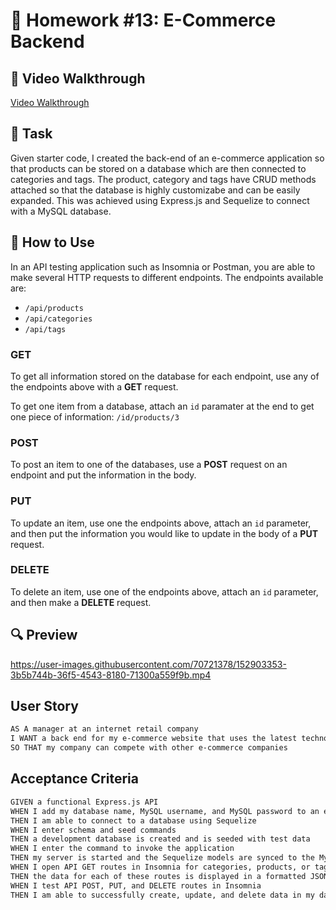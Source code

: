 # 📝 Homework #13: E-Commerce Backend

## 🎥 Video Walkthrough
[Video Walkthrough](https://drive.google.com/file/d/1df6KZZ3jBe4SIdB50Lbh3vgoCOfGx_D4/view?usp=sharing)

## 🔨 Task
Given starter code, I created the back-end of an e-commerce application so that products can be stored on a database which are then connected to categories and tags. The product, category and tags have CRUD methods attached so that the database is highly customizabe and can be easily expanded. This was achieved using Express.js and Sequelize to connect with a MySQL database.

## 📎 How to Use
In an API testing application such as Insomnia or Postman, you are able to make several HTTP requests to different endpoints. The endpoints available are:
- `/api/products`
- `/api/categories`
- `/api/tags`

### GET
To get all information stored on the database for each endpoint, use any of the endpoints above with a **GET** request.

To get one item from a database, attach an `id` paramater at the end to get one piece of information: `/id/products/3`

### POST 
To post an item to one of the databases, use a **POST** request on an endpoint and put the information in the body.

### PUT
To update an item, use one the endpoints above, attach an `id` parameter, and then put the information you would like to update in the body of a **PUT** request.

### DELETE
To delete an item, use one of the endpoints above, attach an `id` parameter, and then make a **DELETE** request.

## 🔍 Preview

https://user-images.githubusercontent.com/70721378/152903353-3b5b744b-36f5-4543-8180-71300a559f9b.mp4

## User Story

```md
AS A manager at an internet retail company
I WANT a back end for my e-commerce website that uses the latest technologies
SO THAT my company can compete with other e-commerce companies
```

## Acceptance Criteria

```md
GIVEN a functional Express.js API
WHEN I add my database name, MySQL username, and MySQL password to an environment variable file
THEN I am able to connect to a database using Sequelize
WHEN I enter schema and seed commands
THEN a development database is created and is seeded with test data
WHEN I enter the command to invoke the application
THEN my server is started and the Sequelize models are synced to the MySQL database
WHEN I open API GET routes in Insomnia for categories, products, or tags
THEN the data for each of these routes is displayed in a formatted JSON
WHEN I test API POST, PUT, and DELETE routes in Insomnia
THEN I am able to successfully create, update, and delete data in my database
```
